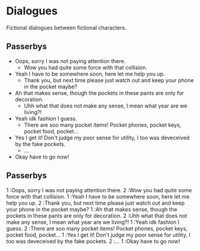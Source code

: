 # Dialogues
Fictional dialogues between fictional characters.

## Passerbys
- Oops, sorry I was not paying attention there.
  - Wow you had quite some force with that collision.
- Yeah I have to be somewhere soon, here let me help you up.
  - Thank you, but next time please just watch out and keep your phone in the pocket maybe?
- Ah that makes sense, though the pockets in these pants are only for decoration.
  - Uhh what that does not make any sense, I mean what year are we living?!
- Yeah idk fashion I guess. 
  - There are soo many pocket items! Pocket phones, pocket keys, pocket food, pocket...
- Yes I get it! Don't judge my poor sense for utility, I too was deveceived by the fake pockets.
  - ...
- Okay have to go now! 


## Passerbys
1
:Oops, sorry I was not paying attention there.
2
:Wow you had quite some force with that collision.
1
:Yeah I have to be somewhere soon, here let me help you up.
2
:Thank you, but next time please just watch out and keep your phone in the pocket maybe?
1
:Ah that makes sense, though the pockets in these pants are only for decoration.
2
:Uhh what that does not make any sense, I mean what year are we living?!
1
:Yeah idk fashion I guess. 
2
:There are soo many pocket items! Pocket phones, pocket keys, pocket food, pocket...
1
:Yes I get it! Don't judge my poor sense for utility, I too was deveceived by the fake pockets.
2
:...
1
:Okay have to go now! 

